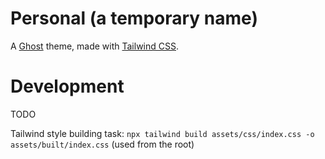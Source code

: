 # Personal (a temporary name)

A [Ghost](http://github.com/tryghost/ghost/) theme, made with
[Tailwind CSS](https://github.com/tailwindcss/tailwindcss).

# Development

TODO

Tailwind style building task: `npx tailwind build assets/css/index.css -o assets/built/index.css` (used from the root)

